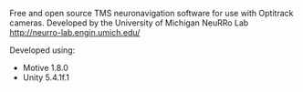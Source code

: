 Free and open source TMS neuronavigation software for use with Optitrack cameras. Developed by the University of Michigan NeuRRo Lab http://neurro-lab.engin.umich.edu/

Developed using:
 - Motive 1.8.0
 - Unity 5.4.1f.1